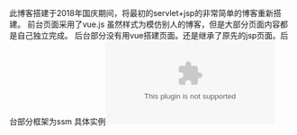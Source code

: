 此博客搭建于2018年国庆期间，将最初的servlet+jsp的非常简单的博客重新搭建。
前台页面采用了vue.js 虽然样式为模仿别人的博客，但是大部分页面内容都是自己独立完成。
后台部分没有用vue搭建页面。还是继承了原先的jsp页面。后台部分框架为ssm
具体实例![](www.shendehaizi.com)

